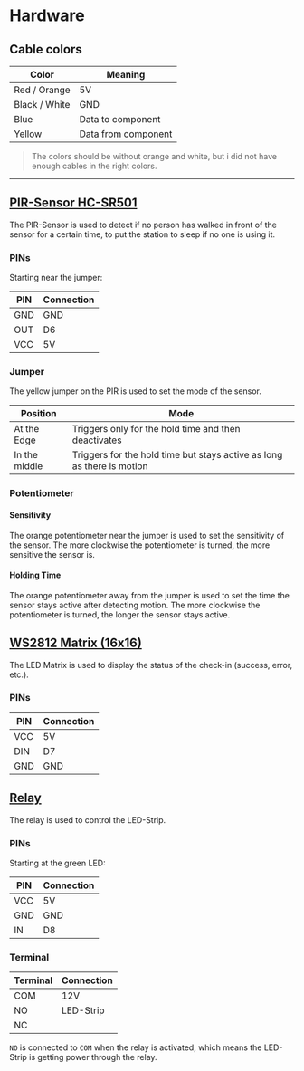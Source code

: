 # Hardware

## Cable colors

| Color         | Meaning             |
| ------------- | ------------------- |
| Red / Orange  | 5V                  |
| Black / White | GND                 |
| Blue          | Data to component   |
| Yellow        | Data from component |

> The colors should be without orange and white, but i did not have enough cables in the right colors.

---

## [PIR-Sensor HC-SR501](https://funduinoshop.com/elektronische-module/sensoren/bewegung-distanz/bewegungsmelder-pir-sensor-hc-sr501)

The PIR-Sensor is used to detect if no person has walked in front of the sensor for a certain time, to put the station to sleep if no one is using it.

### PINs

Starting near the jumper:

| PIN | Connection |
| --- | ---------- |
| GND | GND        |
| OUT | D6         |
| VCC | 5V         |

### Jumper

The yellow jumper on the PIR is used to set the mode of the sensor.

| Position      | Mode                                                                   |
| ------------- | ---------------------------------------------------------------------- |
| At the Edge   | Triggers only for the hold time and then deactivates                   |
| In the middle | Triggers for the hold time but stays active as long as there is motion |

### Potentiometer

#### Sensitivity

The orange potentiometer near the jumper is used to set the sensitivity of the sensor. The more clockwise the potentiometer is turned, the more sensitive the sensor is.

#### Holding Time

The orange potentiometer away from the jumper is used to set the time the sensor stays active after detecting motion. The more clockwise the potentiometer is turned, the longer the sensor stays active.

## [WS2812 Matrix (16x16)](https://funduinoshop.com/bauelemente/aktive-bauelemente/leds-und-leuchten/ws2812-matrix/flexible-matte/16x16-mit-256-pixeln-vergleichbar-mit-neopixel?number=F23107283)

The LED Matrix is used to display the status of the check-in (success, error, etc.).

### PINs

| PIN | Connection |
| --- | ---------- |
| VCC | 5V         |
| DIN | D7         |
| GND | GND        |

## [Relay](https://funduinoshop.com/bauelemente/taster-und-schalter/relais/relaiskarte-1-kanal-5v/230v-fuer-arduino)

The relay is used to control the LED-Strip.

### PINs

Starting at the green LED:

| PIN | Connection |
| --- | ---------- |
| VCC | 5V         |
| GND | GND        |
| IN  | D8         |

### Terminal

| Terminal | Connection |
| -------- | ---------- |
| COM      | 12V        |
| NO       | LED-Strip  |
| NC       |            |

`NO` is connected to `COM` when the relay is activated, which means the LED-Strip is getting power through the relay.
